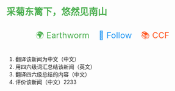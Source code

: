 **<span style="color: #4CAF50; font-size: 24px; font-weight: bold;">采菊东篱下，悠然见南山</span>**

<div style="text-align: center; margin: 20px 0; padding: 10px; background-color: rgba(249, 249, 249, 0); border-radius: 8px;">
    <a href="https://julebu.co/" target="_blank" style="font-size: 22px; color: #4CAF50; text-decoration: none; margin: 10px; transition: color 0.3s;">🌍 Earthworm</a>     
    <a href="https://app.follow.is/feeds/all/pending?view=0" target="_blank" style="font-size: 22px; color: #2196F3; text-decoration: none; margin: 10px; transition: color 0.3s;">🔗 Follow</a>        
    <a href="https://passport.ccf.org.cn/sso/platform?_access_code=b34a144c6fd94a4184b3c4296ee5ff94" target="_blank" style="font-size: 22px; color: #FF5722; text-decoration: none; margin: 10px; transition: color 0.3s;">📚 CCF</a>
</div>


1. 翻译该新闻为中文（中文）
2. 用四六级词汇总结该新闻（英文）
2. 翻译四六级总结的内容（中文）
3. 评价该新闻（中文）2233